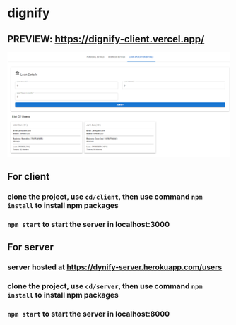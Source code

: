 # dignify

## PREVIEW: https://dignify-client.vercel.app/

<img src="dyg.png" alt="" />

## For client

### clone the project, use `cd/client`, then use command `npm install` to install npm packages

### `npm start` to start the server in localhost:3000

## For server
### server hosted at https://dynify-server.herokuapp.com/users

### clone the project, use `cd/server`, then use command `npm install` to install npm packages

### `npm start` to start the server in localhost:8000

